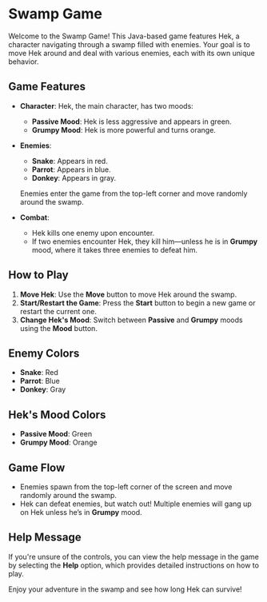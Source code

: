 # Swamp Game

Welcome to the Swamp Game! This Java-based game features Hek, a character navigating through a swamp filled with enemies. Your goal is to move Hek around and deal with various enemies, each with its own unique behavior.

## Game Features

- **Character**: Hek, the main character, has two moods:
  - **Passive Mood**: Hek is less aggressive and appears in green.
  - **Grumpy Mood**: Hek is more powerful and turns orange.

- **Enemies**: 
  - **Snake**: Appears in red.
  - **Parrot**: Appears in blue.
  - **Donkey**: Appears in gray.
  
  Enemies enter the game from the top-left corner and move randomly around the swamp.

- **Combat**:
  - Hek kills one enemy upon encounter.
  - If two enemies encounter Hek, they kill him—unless he is in **Grumpy** mood, where it takes three enemies to defeat him.

## How to Play

1. **Move Hek**: Use the **Move** button to move Hek around the swamp.
2. **Start/Restart the Game**: Press the **Start** button to begin a new game or restart the current one.
3. **Change Hek's Mood**: Switch between **Passive** and **Grumpy** moods using the **Mood** button.

## Enemy Colors

- **Snake**: Red
- **Parrot**: Blue
- **Donkey**: Gray

## Hek's Mood Colors

- **Passive Mood**: Green
- **Grumpy Mood**: Orange

## Game Flow

- Enemies spawn from the top-left corner of the screen and move randomly around the swamp.
- Hek can defeat enemies, but watch out! Multiple enemies will gang up on Hek unless he’s in **Grumpy** mood.

## Help Message

If you're unsure of the controls, you can view the help message in the game by selecting the **Help** option, which provides detailed instructions on how to play.

Enjoy your adventure in the swamp and see how long Hek can survive!

